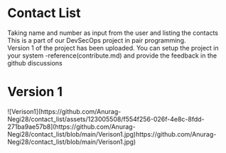 # Contact List
Taking name and number as input from the user and listing the contacts<br>
This is a part of our DevSecOps project in pair programming.<br>
Version 1 of the project has been uploaded. You can setup the project in your system -reference(contribute.md) and provide the feedback in the github discussions<br>
<h1>Version 1</h1>
![Verison1](https://github.com/Anurag-Negi28/contact_list/assets/123005508/f554f256-026f-4e8c-8fdd-271ba9ae57b8](https://github.com/Anurag-Negi28/contact_list/blob/main/Verison1.jpg)https://github.com/Anurag-Negi28/contact_list/blob/main/Verison1.jpg)


